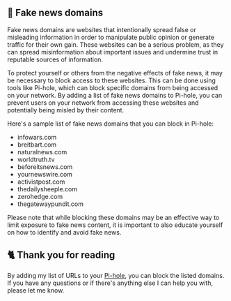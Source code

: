 ## 📰 Fake news domains
Fake news domains are websites that intentionally spread false or misleading information in order to manipulate public opinion or generate traffic for their own gain. These websites can be a serious problem, as they can spread misinformation about important issues and undermine trust in reputable sources of information.

To protect yourself or others from the negative effects of fake news, it may be necessary to block access to these websites. This can be done using tools like Pi-hole, which can block specific domains from being accessed on your network. By adding a list of fake news domains to Pi-hole, you can prevent users on your network from accessing these websites and potentially being misled by their content.

Here's a sample list of fake news domains that you can block in Pi-hole:
- infowars.com
- breitbart.com
- naturalnews.com
- worldtruth.tv
- beforeitsnews.com
- yournewswire.com
- activistpost.com
- thedailysheeple.com
- zerohedge.com
- thegatewaypundit.com

Please note that while blocking these domains may be an effective way to limit exposure to fake news content, it is important to also educate yourself on how to identify and avoid fake news.

## 🐈 Thank you for reading
By adding my list of URLs to your [Pi-hole](https://pi-hole.net), you can block the listed domains.
If you have any questions or if there's anything else I can help you with, please let me know.
